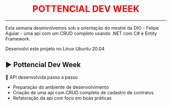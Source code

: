 <h1 align="center" style= "color:red">
	POTTENCIAL DEV WEEK
</h1>


-------
Esta semana desenvolvemos sob a orientação do mestre da DIO - Felipe Aguiar - uma api com um CRUD completo usando .NET com C# e Entity Framework.

Desenvolvi este projeto no Linux Ubuntu 20.04

## ▶️ Pottencial Dev Week

💬 API desenvolvida passo a passo

- Preparação do ambiente de desenvolvimento
- Criação de uma api com CRUD completo de cadastro de contratos
- Refatoração da api com foco em boas práticas



